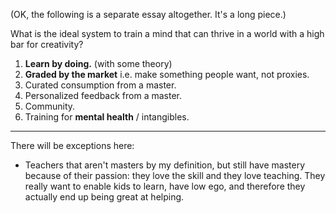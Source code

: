 (OK, the following is a separate essay altogether. It's a long piece.)

What is the ideal system to train a mind that can thrive in a world with a high bar for creativity?

1. **Learn by doing.** (with some theory)
2. **Graded by the market** i.e. make something people want, not proxies.
3. Curated consumption from a master.
4. Personalized feedback from a master.
5. Community.
6. Training for **mental health** / intangibles.

---

There will be exceptions here:
- Teachers that aren't masters by my definition, but still have mastery because of their passion: they love the skill and they love teaching. They really want to enable kids to learn, have low ego, and therefore they actually end up being great at helping.






